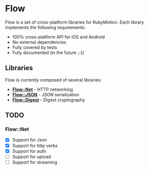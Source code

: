 # Flow

Flow is a set of cross-platform libraries for RubyMotion. Each library implements the following requirements:

* 100% cross-platform API for iOS and Android
* No external dependencies
* Fully covered by tests
* Fully documented (in the future ;-))

## Libraries

Flow is currently composed of several libraries:

* [**Flow::Net**](https://github.com/jjaffeux/Flow/tree/master/flow/net) - HTTP networking
* [**Flow::JSON**](https://github.com/jjaffeux/Flow/tree/master/flow/json) - JSON serialization
* [**Flow::Digest**](https://github.com/jjaffeux/Flow/tree/master/flow/digest) - Digest cryptography

## TODO

### Flow::Net

* [x] Support for Json
* [x] Support for http verbs
* [x] Support for auth
* [ ] Support for upload
* [ ] Support for streaming
